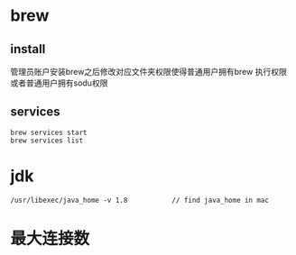 # brew

## install 
管理员账户安装brew之后修改对应文件夹权限使得普通用户拥有brew 执行权限 
或者普通用户拥有sodu权限

## services



```
brew services start
brew services list
```



# jdk

```
/usr/libexec/java_home -v 1.8           // find java_home in mac

```

# 最大连接数